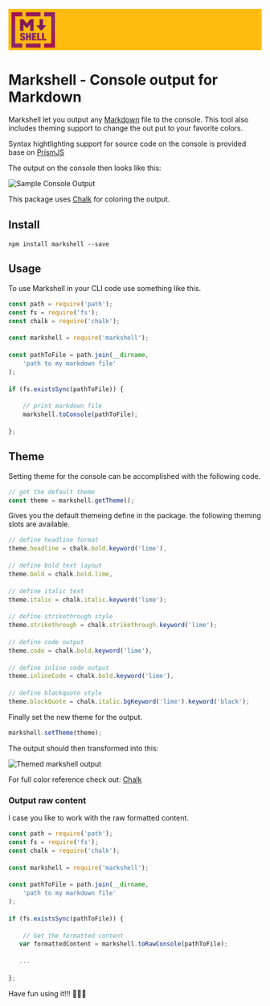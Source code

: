![Markshell Logo](https://github.com/StfBauer/markshell/blob/master/assets/markshell-banner.png?raw=true "Markshell Banner")

# Markshell - Console output for Markdown

Markshell let you output any [Markdown](https://github.com/adam-p/markdown-here/wiki/Markdown-Cheatsheet) file to the console. This tool also includes theming support to change the out put to your favorite colors.

Syntax hightlighting support for source code on the console is provided base on [PrismJS](https://prismjs.com)

The output on the console then looks like this:

![Sample Console Output][markshell]

This package uses [Chalk](https://www.npmjs.com/package/chalk) for coloring the output.

## Install

```shell
npm install markshell --save
```

## Usage

To use Markshell in your CLI code use something like this.

```javascript
const path = require('path');
const fs = require('fs');
const chalk = require('chalk');

const markshell = require('markshell');

const pathToFile = path.join(__dirname,
    'path to my markdown file'
);

if (fs.existsSync(pathToFile)) {

    // print markdown file
    markshell.toConsole(pathToFile);

};
```

## Theme

Setting theme for the console can be accomplished with the following code.

```javascript
// get the default theme
const theme = markshell.getTheme();
```

Gives you the default themeing define in the package. the following theming slots are available.

```javascript
// define headline format
theme.headline = chalk.bold.keyword('lime'),

// define bold text layout
theme.bold = chalk.bold.lime,

// define italic text
theme.italic = chalk.italic.keyword('lime');

// define strikethrough style
theme.strikethrough = chalk.strikethrough.keyword('lime');

// define code output
theme.code = chalk.bold.keyword('lime'),

// define inline code output
theme.inlineCode = chalk.bold.keyword('lime'),

// define blockquote style
theme.blockQuote = chalk.italic.bgKeyword('lime').keyword('black');
```

Finally set the new theme for the output.

```javascript
markshell.setTheme(theme);
```

The output should then transformed into this:

![Themed markshell output][themed-markshell]

For full color reference check out: [Chalk](https://www.npmjs.com/package/chalk) 

### Output raw content

I case you like to work with the raw formatted content.

```javascript
const path = require('path');
const fs = require('fs');
const chalk = require('chalk');

const markshell = require('markshell');

const pathToFile = path.join(__dirname,
    'path to my markdown file'
);

if (fs.existsSync(pathToFile)) {

    // Get the formatted content
   var formattedContent = markshell.toRawConsole(pathToFile);

   ...

};
```

Have fun using it!!! 🖤🖤🖤

[markshell]: https://n8d.at/wp-content/uploads/2020/06/console-output.png
[themed-markshell]: https://n8d.at/wp-content/uploads/2020/06/themed-console-output.png
